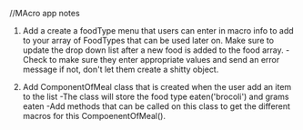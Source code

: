 //MAcro app notes
1. Add a create a foodType menu that users can enter in macro info to add to your array of FoodTypes that can be used later on. Make sure to update the drop down list after a new food is added to the food array.
	-Check to make sure they enter appropriate values and send an error message if not, don't let them create a shitty object.

2. Add ComponentOfMeal class that is created when the user add an item to the list 
    -The class will store the food type eaten('brocoli') and grams eaten
    -Add methods that can be called on this class to get the different macros for this CompoenentOfMeal(). 